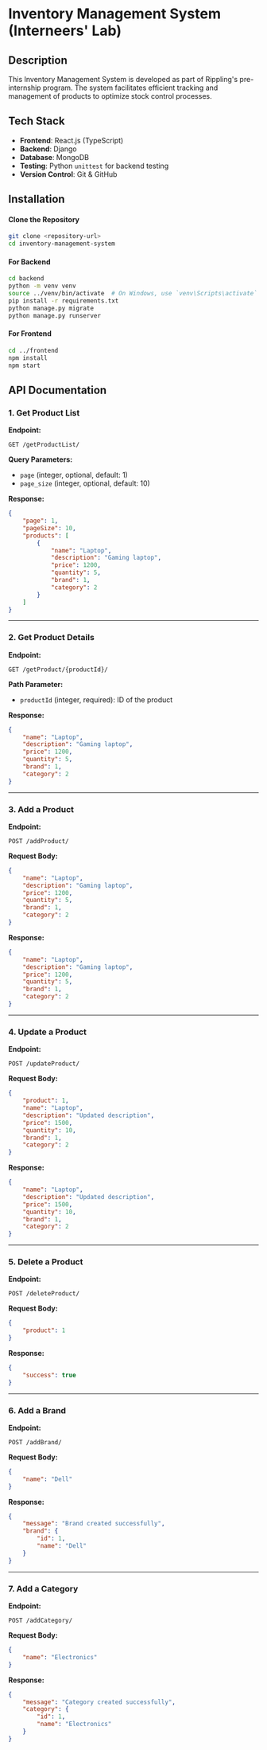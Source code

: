 # Inventory Management System (Interneers' Lab)

## Description
This Inventory Management System is developed as part of Rippling's pre-internship program. The system facilitates efficient tracking and management of products to optimize stock control processes.

## Tech Stack
- **Frontend**: React.js (TypeScript)
- **Backend**: Django
- **Database**: MongoDB
- **Testing**: Python `unittest` for backend testing
- **Version Control**: Git & GitHub

## Installation  

#### Clone the Repository
```bash
git clone <repository-url>
cd inventory-management-system
```
#### For Backend

```bash
cd backend
python -m venv venv
source ../venv/bin/activate  # On Windows, use `venv\Scripts\activate`
pip install -r requirements.txt
python manage.py migrate
python manage.py runserver
```

#### For Frontend
```bash
cd ../frontend
npm install
npm start
```

## API Documentation  

### 1. Get Product List  
**Endpoint:**  
```
GET /getProductList/
```
**Query Parameters:**  
- `page` (integer, optional, default: 1)  
- `page_size` (integer, optional, default: 10)  

**Response:**  
```json
{
    "page": 1,
    "pageSize": 10,
    "products": [
        {
            "name": "Laptop",
            "description": "Gaming laptop",
            "price": 1200,
            "quantity": 5,
            "brand": 1,
            "category": 2
        }
    ]
}
```

---

### 2. Get Product Details  
**Endpoint:**  
```
GET /getProduct/{productId}/
```
**Path Parameter:**  
- `productId` (integer, required): ID of the product  

**Response:**  
```json
{
    "name": "Laptop",
    "description": "Gaming laptop",
    "price": 1200,
    "quantity": 5,
    "brand": 1,
    "category": 2
}
```

---

### 3. Add a Product  
**Endpoint:**  
```
POST /addProduct/
```
**Request Body:**  
```json
{
    "name": "Laptop",
    "description": "Gaming laptop",
    "price": 1200,
    "quantity": 5,
    "brand": 1,
    "category": 2
}
```
**Response:**  
```json
{
    "name": "Laptop",
    "description": "Gaming laptop",
    "price": 1200,
    "quantity": 5,
    "brand": 1,
    "category": 2
}
```

---

### 4. Update a Product  
**Endpoint:**  
```
POST /updateProduct/
```
**Request Body:**  
```json
{
    "product": 1,
    "name": "Laptop",
    "description": "Updated description",
    "price": 1500,
    "quantity": 10,
    "brand": 1,
    "category": 2
}
```
**Response:**  
```json
{
    "name": "Laptop",
    "description": "Updated description",
    "price": 1500,
    "quantity": 10,
    "brand": 1,
    "category": 2
}
```

---

### 5. Delete a Product  
**Endpoint:**  
```
POST /deleteProduct/
```
**Request Body:**  
```json
{
    "product": 1
}
```
**Response:**  
```json
{
    "success": true
}
```

---

### 6. Add a Brand  
**Endpoint:**  
```
POST /addBrand/
```
**Request Body:**  
```json
{
    "name": "Dell"
}
```
**Response:**  
```json
{
    "message": "Brand created successfully",
    "brand": {
        "id": 1,
        "name": "Dell"
    }
}
```

---

### 7. Add a Category  
**Endpoint:**  
```
POST /addCategory/
```
**Request Body:**  
```json
{
    "name": "Electronics"
}
```
**Response:**  
```json
{
    "message": "Category created successfully",
    "category": {
        "id": 1,
        "name": "Electronics"
    }
}
```
